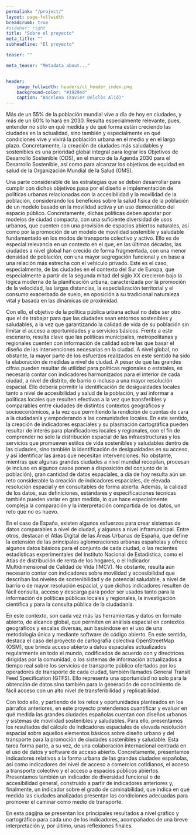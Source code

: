 ```yaml
---
permalink: "/project/"
layout: page-fullwidth
breadcrumb: true
#sidebar: right
title: "Sobre el proyecto"
meta_title: ""
subheadline: "El proyecto"

teaser: "" 

meta_teaser: "Metadata about..."


header:
    image_fullwidth: headers/cl_header_index.png
    background-color: "#19294d"
    caption: "Bacelona (Xavier Delclòs Alió)"
---
```


Más de un 55% de la población mundial vive a día de hoy en ciudades, y más de un 60% lo hará en 2030. Resulta especialmente relevante, pues, entender no sólo en qué medida y de qué forma están creciendo las ciudades en la actualidad, sino también y especialmente en qué condiciones vive y vivirá la población urbana en el medio y en el largo plazo. Concretamente, la creación de ciudades más saludables y sostenibles es una prioridad global integral para lograr los Objetivos de Desarrollo Sostenible (ODS), en el marco de la Agenda 2030 para el Desarrollo Sostenible, así como para alcanzar los objetivos de equidad en salud de la Organización Mundial de la Salud (OMS).


Una parte considerable de las estrategias que se deben desarrollar para cumplir con dichos objetivos pasa por el diseño e implementación de políticas urbanas relacionadas con la accesibilidad y la movilidad de la población, considerando los beneficios sobre la salud física de la población de un modelo basado en la movilidad activa y un uso democrático del espacio público. Concretamente, dichas políticas deben apostar por modelos de ciudad compacta, con una suficiente diversidad de usos urbanos, que cuenten con una provisión de espacios abiertos naturales, así como por la promoción de un modelo de movilidad sostenible y saludable fundamentado en los modos de transporte colectivo y activo. Ello es de especial relevancia en un contexto en el que, en las últimas décadas, las ciudades a nivel global han crecido de forma fragmentada, con una menor densidad de población, con una mayor segregación funcional y en base a una relación más estrecha con el vehículo privado. Este es el caso, especialmente, de las ciudades en el contexto del Sur de Europa, que especialmente a partir de la segunda mitad del siglo XX crecieron bajo la lógica moderna de la planificación urbana, caracterizada por la promoción de la velocidad, las largas distancias, la especialización territorial y el consumo exacerbado de suelo, en oposición a su tradicional naturaleza vital y basada en las dinámicas de proximidad.

Con ello, el objetivo de la política pública urbana actual no debe ser otro que el de trabajar para que las ciudades sean entornos sostenibles y saludables, a la vez que garantizando la calidad de vida de su población sin limitar el acceso a oportunidades y a servicios básicos. Frente a este escenario, resulta clave que las políticas municipales, metropolitanas y regionales cuenten con información de calidad sobre las que basar el diseño de las intervenciones necesarias en la ciudad. A nivel global, no obstante, la mayor parte de los esfuerzos realizados en este sentido ha sido la elaboración de medidas a nivel de ciudad. A pesar de que las grandes cifras pueden resultar de utilidad para políticas regionales o estatales, es necesaria contar con indicadores harmonizados para el interior de cada ciudad, a nivel de distrito, de barrio o incluso a una mayor resolución espacial. Ello debería permitir la identificación de desigualdades locales tanto a nivel de accesibilidad y salud de la población, y así informar a políticas locales que resulten efectivas a la vez que transferibles y comparables entre ciudades de distintos contextos geográficos y socioeconómicos, a la vez que permitiendo la rendición de cuentas de cara a la ciudadanía y empoderando a las comunidades locales.
En este sentido, la creación de indicadores espaciales y su plasmación cartográfica pueden resultar de interés para planificadores locales y regionales, con el fin de comprender no solo la distribución espacial de las infraestructuras y los servicios que promueven estilos de vida sostenibles y saludables dentro de las ciudades, sino también la identificación de desigualdades en su acceso, y así identificar las áreas que necesitan intervenciones. No obstante, mientras que algunas grandes ciudades a nivel mundial recopilan, procesan (e incluso en algunos casos ponen a disposición del conjunto de la población), gran cantidad de datos espaciales, a día de hoy resulta aún un reto considerable la creación de indicadores espaciales, de elevada resolución espacial y en consultables de forma abierta. Además, la calidad de los datos, sus definiciones, estándares y especificaciones técnicas también pueden variar en gran medida, lo que hace especialmente compleja la comparación y la interpretación compartida de los datos, un reto que no es nuevo.

En el caso de España, existen algunos esfuerzos para crear sistemas de datos comparables a nivel de ciudad, y algunos a nivel inframunicipal. Entre otros, destacan el Atlas Digital de las Áreas Urbanas de España, que define la extensión de las principales aglomeraciones urbanas españolas y ofrece algunos datos básicos para el conjunto de cada ciudad, o las recientes estadísticas experimentales del Instituto Nacional de Estadística, como el Atlas de distribución de renta de los hogares, o el Indicador Multidimensional de Calidad de Vida (IMCV). No obstante, resulta aún necesario contar con indicadores sobre movilidad y accesibilidad que describan los niveles de sostenibilidad y de potencial saludable, a nivel de barrio o de mayor resolución espacial, y que dichos indicadores resulten de fácil consulta, acceso y descarga para poder ser usados tanto para la información de políticas públicas locales y regionales, la investigación científica y para la consulta pública de la ciudadanía.

En este contexto, son cada vez más las herramientas y datos en formato abierto, de alcance global, que permiten en análisis espacial en contextos geográficos y escalas diversas, aun basándose en el uso de una metodología única y mediante software de código abierto. En este sentido, destaca el caso del proyecto de cartografía colectiva OpenStreetMap (OSM), que brinda acceso abierto a datos espaciales actualizados regularmente en todo el mundo, codificados de acuerdo con y directrices dirigidas por la comunidad, o los sistemas de información actualizados a tiempo real sobre los servicios de transporte público ofertados por los operadores de transporte de cada ciudad, también llamados General Transit Feed Specification (GTFS). Ello representa una oportunidad no solo para la obtención de datos sino también para la generación de conocimiento de fácil acceso con un alto nivel de transferibilidad y replicabilidad.

Con todo ello, y partiendo de los retos y oportunidades planteados en los párrafos anteriores, en este proyecto pretendemos cuantificar y evaluar en qué medida las grandes ciudades españolas cuentan con diseños urbanos y sistemas de movilidad sostenibles y saludables. Para ello, presentamos los resultados del cálculo de indicadores espaciales de elevada resolución espacial sobre aquellos elementos básicos sobre diseño urbano y del transporte para la promoción de ciudades sostenibles y saludable. Esta tarea forma parte, a su vez, de una colaboración internacional centrada en el uso de datos y software de acceso abierto. Concretamente, presentamos indicadores relativos a la forma urbana de las grandes ciudades españolas, así como indicadores del nivel de acceso a comercios cotidianos, el acceso a transporte colectivo y el acceso a espacios públicos abiertos. Presentamos también un indicador de diversidad funcional o de accesibilidad general, construido a partir de indicadores anteriores y, finalmente, un indicador sobre el grado de caminabilidad, que indica en qué medida las ciudades analizadas presentan las condiciones adecuadas para promover el caminar como medio de transporte.

En esta págijna se presentan los principales resultados a nivel gráfico y cartográfico para cada uno de los indicadores, acompañados de una breve interpretación y, por último, unas reflexiones finales. 

